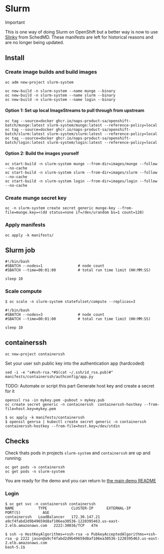 # Slurm

> [!IMPORTANT]
> This is one way of doing Slurm on OpenShift but a better way is now to use [Slinky](https://slurm.schedmd.com/slinky.html)
> from SchedMD. These manifests are left for historical reasons and are no longer being updated.

## Install

### Create image builds and build images

```
oc adm new-project slurm-system
```

```
oc new-build -n slurm-system --name munge --binary
oc new-build -n slurm-system --name slurm --binary
oc new-build -n slurm-system --name login --binary
```

#### Option 1: Set up local ImageStreams to pull through from upstream

```
oc tag --source=docker ghcr.io/naps-product-sa/openshift-batch/munge:latest slurm-system/munge:latest --reference-policy=local
oc tag --source=docker ghcr.io/naps-product-sa/openshift-batch/slurm:latest slurm-system/slurm:latest --reference-policy=local
oc tag --source=docker ghcr.io/naps-product-sa/openshift-batch/login:latest slurm-system/login:latest --reference-policy=local
```

#### Option 2: Build the images yourself

```
oc start-build -n slurm-system munge --from-dir=images/munge --follow --no-cache
oc start-build -n slurm-system slurm --from-dir=images/slurm --follow --no-cache
oc start-build -n slurm-system login --from-dir=images/login --follow --no-cache
```

### Create munge secret key

```
oc -n slurm-system create secret generic munge-key --from-file=munge.key=<(dd status=none if=/dev/urandom bs=1 count=128)
```

### Apply manifests

```
oc apply -k manifests/
```


## Slurm job

```
#!/bin/bash
#SBATCH --nodes=1                # node count
#SBATCH --time=00:01:00          # total run time limit (HH:MM:SS)

sleep 10
```

### Scale compute

```
$ oc scale -n slurm-system statefulset/compute --replicas=3
```

```
#!/bin/bash
#SBATCH --nodes=3                # node count
#SBATCH --time=00:01:00          # total run time limit (HH:MM:SS)

sleep 10
```

## containerssh

```
oc new-project containerssh
```

Set your user ssh public key into the authentication app (hardcoded)

```
sed -i -e "s#ssh-rsa.*#$(cat ~/.ssh/id_rsa.pub)#" manifests/containerssh/authconfig/app.py
```

TODO: Automate or script this part
Generate host key and create a secret for it

```
openssl rsa -in mykey.pem -pubout > mykey.pub
oc create secret generic -n containerssh  containerssh-hostkey --from-file=host.key=mykey.pem
```
```
$ oc apply -k manifests/containerssh
$ openssl genrsa | kubectl create secret generic -n containerssh containerssh-hostkey --from-file=host.key=/dev/stdin
```

## Checks

Check thats pods in projects `slurm-system` and `containerssh` are up and running:

```
oc get pods -n containerssh
oc get pods -n slurm-system
```

You are ready for the demo and you can return to [the main demo README](../README.md)

### Login

```
$ oc get svc -n containerssh containerssh
NAME           TYPE           CLUSTER-IP      EXTERNAL-IP                                                               PORT(S)          AGE
containerssh   LoadBalancer   172.30.147.21   a9cf4fabd2d9b49659d8af106ea30536-1220395463.us-east-2.elb.amazonaws.com   2222:30036/TCP   47m

$ ssh -o HostKeyAlgorithms=+ssh-rsa -o PubkeyAcceptedAlgorithms=+ssh-rsa -p 2222 jason@a9cf4fabd2d9b49659d8af106ea30536-1220395463.us-east-2.elb.amazonaws.com
bash-5.1$
```
